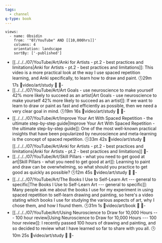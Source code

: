 ```yaml
---
tags:
  - channel
q-type: book
---
```

```page-gallery
views:
  - name: Obsidin
    from: '"07/YouTube" AND [[10,000hrs]]'
    columns: 4
    orientation: landscape
    sortBy: ['-published']
```
- [[../../../07/YouTube/Art/Anki for Artists - pt.2 - best practices and limitations|Anki for Artists - pt.2 - best practices and limitations]]:  This video is a more practical look at the way I use spaced repetition learning, and Anki specifically, to learn how to draw and paint. 🕓29m 17s 📍video/art/study 📝 📌\-
- [[../../../07/YouTube/Art/Art Goals - use neuroscience to make yourself 42% more likely to succeed as an artist|Art Goals - use neuroscience to make yourself 42% more likely to succeed as an artist]]:  If we want to learn to draw or paint as fast and efficiently as possible, then we need a very clear goal in mind. 🕓19m 16s 📍video/art/study 📝 📌\-
- [[../../../07/YouTube/Art/Improve Your Art With Spaced Repetition - the ultimate step-by-step guide|Improve Your Art With Spaced Repetition - the ultimate step-by-step guide]]:  One of the most well-known practical insights that have been popularized by neuroscience and meta-learning is the concept of spaced repetition. 🕓33m 42s 📍video/art/study 📝[[../../../07/YouTube/Art/Anki for Artists - pt.2 - best practices and limitations|Anki for Artists - pt.2 - best practices and limitations]] 📌\-
- [[../../../07/YouTube/Art/Skill Pillars - what you need to get good at art|Skill Pillars - what you need to get good at art]]:  Learning to paint and draw can be overwhelming, so what should you practice to get good as quickly as possible? 🕓12m 45s 📍video/art/study 📝 📌\-
- [[../../../07/YouTube/Art/The Books I Use to Self-Learn Art --- general to specific|The Books I Use to Self-Learn Art --- general to specific]]:  Many people ask me about the books I use for my experiment in using spaced repetition to self-learn drawing and painting, so here's a video stating which books I use for studying the various aspects of art, why I chose them, and how I found them. 🕓31m 1s 📍video/art/book 📝 📌\-
- [[../../../07/YouTube/Art/Using Neuroscience to Draw for 10,000 Hours --- 100 hour review|Using Neuroscience to Draw for 10,000 Hours --- 100 hour review]]:  I recently passed 100 hours of drawing and painting, and so decided to review what I have learned so far to share with you all. 🕓10m 25s 📍video/art/study 📝 📌\-

